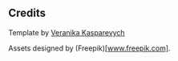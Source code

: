 ## Credits
Template by [Veranika Kasparevych](https://github.com/veranikabarel/astro-portfolio)

Assets designed by (Freepik)[www.freepik.com].
